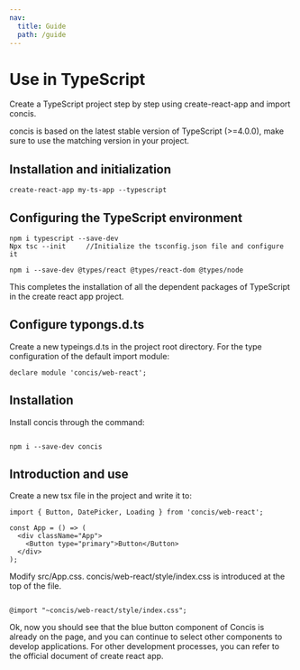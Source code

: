 ```yaml
---
nav:
  title: Guide
  path: /guide
---
```


# Use in TypeScript

Create a TypeScript project step by step using create-react-app and import concis.

<Alert>concis is based on the latest stable version of TypeScript (>=4.0.0), make sure to use the matching version in your project.</Alert>

## Installation and initialization

```tsx pure
create-react-app my-ts-app --typescript
```

## Configuring the TypeScript environment

```tsx pure
npm i typescript --save-dev
Npx tsc --init     //Initialize the tsconfig.json file and configure it

npm i --save-dev @types/react @types/react-dom @types/node

```

This completes the installation of all the dependent packages of TypeScript in the create react app project.

## Configure typongs.d.ts

Create a new typeings.d.ts in the project root directory. For the type configuration of the default import module:

```tsx pure
declare module 'concis/web-react';
```

## Installation

Install concis through the command:

```tsx pure

npm i --save-dev concis

```

## Introduction and use

Create a new tsx file in the project and write it to:

```tsx pure
import { Button, DatePicker, Loading } from 'concis/web-react';

const App = () => (
  <div className="App">
    <Button type="primary">Button</Button>
  </div>
);
```

Modify src/App.css. concis/web-react/style/index.css is introduced at the top of the file.

```tsx pure

@import "~concis/web-react/style/index.css";

```

Ok, now you should see that the blue button component of Concis is already on the page, and you can continue to select other components to develop applications. For other development processes, you can refer to the official document of create react app.
